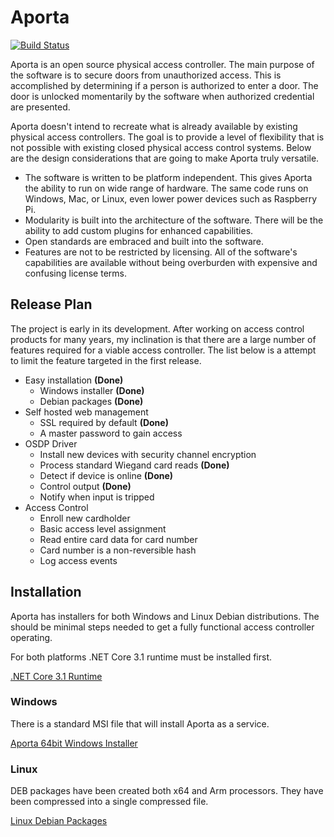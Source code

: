 # Aporta #

[![Build Status](https://dev.azure.com/jonathanhorvath/Aporta/_apis/build/status/bytedreamer.Aporta?branchName=main)](https://dev.azure.com/jonathanhorvath/Aporta/_build/latest?definitionId=2&branchName=main)

Aporta is an open source physical access controller. The main purpose of the software is to secure doors from unauthorized access. This is accomplished by determining if a person is authorized to enter a door. The door is unlocked momentarily by the software when authorized credential are presented.

Aporta doesn't intend to recreate what is already available by existing physical access controllers. The goal is to provide a level of flexibility that is not possible with existing closed physical access control systems. Below are the design considerations that are going to make Aporta truly versatile. 

- The software is written to be platform independent. This gives Aporta the ability to run on wide range of hardware. The same code runs on Windows, Mac, or Linux, even lower power devices such as Raspberry Pi.
- Modularity is built into the architecture of the software. There will be the ability to add custom plugins for enhanced capabilities. 
- Open standards are embraced and built into the software.
- Features are not to be restricted by licensing. All of the software's capabilities are available without being overburden with expensive and confusing license terms.

## Release Plan ##

The project is early in its development. After working on access control products for many years, my inclination is that there are a large number of features required for a viable access controller. The list below is a attempt to limit the feature targeted in the first release.

- Easy installation **(Done)**
    - Windows installer **(Done)**
    - Debian packages **(Done)**
- Self hosted web management
    - SSL required by default **(Done)**
    - A master password to gain access
- OSDP Driver
    - Install new devices with security channel encryption
    - Process standard Wiegand card reads **(Done)**
    - Detect if device is online **(Done)**
    - Control output **(Done)**
    - Notify when input is tripped
 - Access Control
    - Enroll new cardholder
    - Basic access level assignment
    - Read entire card data for card number
    - Card number is a non-reversible hash
    - Log access events

## Installation ##

Aporta has installers for both Windows and Linux Debian distributions. The should be minimal steps needed to get a fully functional access controller operating.

For both platforms .NET Core 3.1 runtime must be installed first.

[.NET Core 3.1 Runtime](https://dotnet.microsoft.com/download)

### Windows ###

There is a standard MSI file that will install Aporta as a service.

[Aporta 64bit Windows Installer](https://www.z-bitco.com/downloads/Aporta.msi)

### Linux ###

DEB packages have been created both x64 and Arm processors. They have been compressed into a single compressed file.

[Linux Debian Packages](https://www.z-bitco.com/downloads/Aporta.tar.gz)
